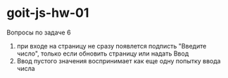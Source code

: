 # goit-js-hw-01

Вопросы по задаче 6
1. при входе на страницу не сразу появлется подписть "Введите число", только если обновить страницу или надать Ввод
2. Ввод пустого значения воспринимает как еще одну попытку ввода числа